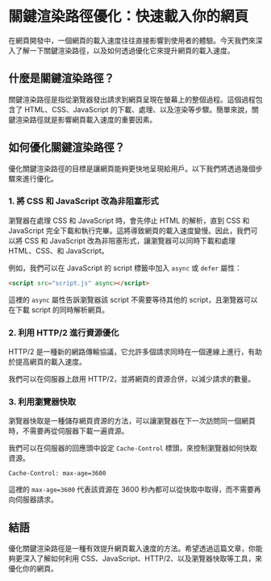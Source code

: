 # 關鍵渲染路徑優化：快速載入你的網頁

在網頁開發中，一個網頁的載入速度往往直接影響到使用者的體驗。今天我們來深入了解一下關鍵渲染路徑，以及如何透過優化它來提升網頁的載入速度。

## 什麼是關鍵渲染路徑？

關鍵渲染路徑是指從瀏覽器發出請求到網頁呈現在螢幕上的整個過程。這個過程包含了 HTML、CSS、JavaScript 的下載、處理、以及渲染等步驟。簡單來說，關鍵渲染路徑就是影響網頁載入速度的重要因素。

## 如何優化關鍵渲染路徑？

優化關鍵渲染路徑的目標是讓網頁能夠更快地呈現給用戶。以下我們將透過幾個步驟來進行優化。

### 1. 將 CSS 和 JavaScript 改為非阻塞形式

瀏覽器在處理 CSS 和 JavaScript 時，會先停止 HTML 的解析，直到 CSS 和 JavaScript 完全下載和執行完畢。這將導致網頁的載入速度變慢。因此，我們可以將 CSS 和 JavaScript 改為非阻塞形式，讓瀏覽器可以同時下載和處理 HTML、CSS、和 JavaScript。

例如，我們可以在 JavaScript 的 script 標籤中加入 `async` 或 `defer` 屬性：

```html
<script src="script.js" async></script>
```

這裡的 `async` 屬性告訴瀏覽器該 script 不需要等待其他的 script，且瀏覽器可以在下載 script 的同時解析網頁。

### 2. 利用 HTTP/2 進行資源優化

HTTP/2 是一種新的網路傳輸協議，它允許多個請求同時在一個連線上進行，有助於提高網頁的載入速度。

我們可以在伺服器上啟用 HTTP/2，並將網頁的資源合併，以減少請求的數量。

### 3. 利用瀏覽器快取

瀏覽器快取是一種儲存網頁資源的方法，可以讓瀏覽器在下一次訪問同一個網頁時，不需要再從伺服器下載一遍資源。

我們可以在伺服器的回應頭中設定 `Cache-Control` 標頭，來控制瀏覽器如何快取資源。

```http
Cache-Control: max-age=3600
```

這裡的 `max-age=3600` 代表該資源在 3600 秒內都可以從快取中取得，而不需要再向伺服器請求。

## 結語

優化關鍵渲染路徑是一種有效提升網頁載入速度的方法。希望透過這篇文章，你能夠更深入了解如何利用 CSS、JavaScript、HTTP/2、以及瀏覽器快取等工具，來優化你的網頁。
